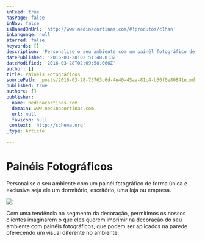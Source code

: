```yaml
---
inFeed: true
hasPage: false
inNav: false
isBasedOnUrl: 'http://www.nedinacortinas.com/#!produtos/c1han'
inLanguage: null
starred: false
keywords: []
description: 'Personalise o seu ambiente com um painél fotográfico de forma única e exclusiva seja ele um dormitório, escritório, uma loja ou empresa.'
datePublished: '2016-03-28T02:51:48.013Z'
dateModified: '2016-03-28T02:09:58.066Z'
author: []
title: Painéis Fotográficos
sourcePath: _posts/2016-03-28-73763c6d-4e40-45aa-81c4-b30f0e80841e.md
published: true
authors: []
publisher:
  name: nedinacortinas.com
  domain: www.nedinacortinas.com
  url: null
  favicon: null
_context: 'http://schema.org'
_type: Article

---
```

# Painéis Fotográficos

Personalise o seu ambiente com um painél fotográfico de forma única e exclusiva seja ele um dormitório, escritório, uma loja ou empresa.

![](https://static.wixstatic.com/media/626711_1c42eb23dc8c4d558f813afbb52bd237.jpg/v1/fill/w_317,h_317,al_c,q_80,usm_0.66_1.00_0.01/626711_1c42eb23dc8c4d558f813afbb52bd237.jpg)

Com uma tendência no segmento da decoração, permitimos os nossos clientes imaginarem o que eles querem imprimir na decoração do seu ambiente com painéis fotográficos, que podem ser aplicados na parede oferecendo um visual diferente no ambiente.